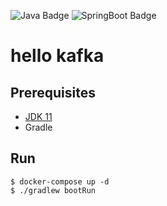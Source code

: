 ![Java Badge](https://img.shields.io/badge/language-java-blue.svg)
![SpringBoot Badge](https://img.shields.io/badge/SpringBoot-2.4.3.RELEASE-green)
# hello kafka

## Prerequisites
* [JDK 11](https://adoptopenjdk.net/)
* Gradle

## Run
```
$ docker-compose up -d
$ ./gradlew bootRun
```
